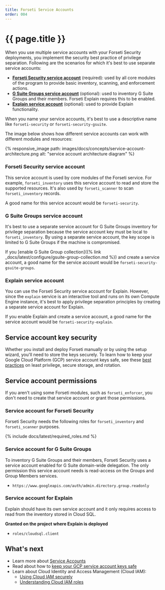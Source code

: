 ```yaml
---
title: Forseti Service Accounts
order: 004
---
```

# {{ page.title }}

When you use multiple service accounts with your Forseti Security deployments,
you implement the security best practice of privilege separation. Following are
the scenarios for which it's best to use separate service accounts:

 * **[Forseti Security service account](#forseti-security-service-account)**
 (required): used by all core modules of the program to provide basic
 inventory, scanning, and enforcement actions.
 * **[G Suite Groups service account](#g-suite-groups-service-account)**
 (optional): used to inventory G Suite Groups and their members.
 Forseti Explain requires this to be enabled.
 * **[Explain service account](#explain-service-account)**
 (optional): used to provide Explain functionality.

When you name your service accounts, it's best to use a descriptive name like
`forseti-security` or `forseti-security-gsuite`.

The image below shows how different service accounts can work with
different modules and resources:

{% responsive_image path: images/docs/concepts/service-account-architecture.png alt: "service account architecture diagram" %}

### Forseti Security service account

This service account is used by core modules of the Forseti service. For
example, `forseti_inventory` uses this service account to read and store the
supported resources. It's also used by `forseti_scanner` to scan
`forseti_inventory` records.

A good name for this service account would be `forseti-security`.

### G Suite Groups service account

It's best to use a separate service account for G Suite Groups inventory for
privilege separation because the service account key must be local to
`forseti_inventory`. By using a separate service account, the key scope is
limited to G Suite Groups if the machine is compromised.

If you
[enable G Suite Group collection]({% link _docs/latest/configure/gsuite-group-collection.md %})
and create a service account, a good name for the service account would be
`forseti-security-gsuite-groups`.

### Explain service account

You can use the Forseti Security service account for Explain. However,
since the `explain` service is an interactive tool and runs on its own
Compute Engine instance, it's best to apply privilege separation principles
by creating a separate service account for Explain.

If you enable Explain and create a service account, a good name for the
service account would be `forseti-security-explain`.

## Service account key security

Whether you install and deploy Forseti manually or by using the setup wizard,
you'll need to store the keys securely. To learn how to keep your Google Cloud
Platform (GCP) service account keys safe, see these
[best practices](https://cloudplatform.googleblog.com/2017/07/help-keep-your-Google-Cloud-service-account-keys-safe.html)
on least privilege, secure storage, and rotation.

## Service account permissions

If you aren't using some Forseti modules, such as `forseti_enforcer`, you don't
need to create that service account or grant those permissions.

### Service account for Forseti Security

Forseti Security needs the following roles for `forseti_inventory` and
`forseti_scanner` purposes.

{% include docs/latest/required_roles.md %}

### Service account for G Suite Groups

To inventory G Suite Groups and their members, Forseti Security uses a service
account enabled for G Suite domain-wide delegation. The only permission this
service account needs is read-access on the Groups and Group Members services.

 * `https://www.googleapis.com/auth/admin.directory.group.readonly`
 
### Service account for Explain

Explain should have its own service account and it only requires access to read
from the inventory stored in Cloud SQL.

**Granted on the project where Explain is deployed**

 * `roles/cloudsql.client`
 
## What's next

 * Learn more about [Service Accounts](https://cloud.google.com/iam/docs/understanding-service-accounts)
 * Read about how to [keep your GCP service account keys safe](https://cloudplatform.googleblog.com/2017/07/help-keep-your-Google-Cloud-service-account-keys-safe.html)
 * Learn about Cloud Identity and Access Management (Cloud IAM):
   * [Using Cloud IAM securely](https://cloud.google.com/iam/docs/using-iam-securely)
   * [Understanding Cloud IAM roles](https://cloud.google.com/iam/docs/understanding-roles)
